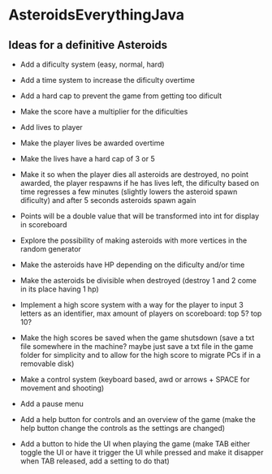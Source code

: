 # AsteroidsEverythingJava

## Ideas for a definitive Asteroids

- Add a dificulty system (easy, normal, hard)
- Add a time system to increase the dificulty overtime
- Add a hard cap to prevent the game from getting too dificult
- Make the score have a multiplier for the dificulties
  
- Add lives to player
- Make the player lives be awarded overtime
- Make the lives have a hard cap of 3 or 5
- Make it so when the player dies all asteroids are destroyed, no point awarded, the player respawns if he has lives left, the dificulty based on time regresses a few minutes (slightly lowers the asteroid spawn dificulty) and after 5 seconds asteroids spawn again

- Points will be a double value that will be transformed into int for display in scoreboard
  
- Explore the possibility of making asteroids with more vertices in the random generator

- Make the asteroids have HP depending on the dificulty and/or time
- Make the asteroids be divisible when destroyed (destroy 1 and 2 come in its place having 1 hp)
  
- Implement a high score system with a way for the player to input 3 letters as an identifier, max amount of players on scoreboard: top 5? top 10?
- Make the high scores be saved when the game shutsdown (save a txt file somewhere in the machine? maybe just save a txt file in the game folder for simplicity and to allow for the high score to migrate PCs if in a removable disk)

- Make a control system (keyboard based, awd or arrows + SPACE for movement and shooting)

- Add a pause menu
- Add a help button for controls and an overview of the game (make the help button change the controls as the settings are changed)

- Add a button to hide the UI when playing the game (make TAB either toggle the UI or have it trigger the UI while pressed and make it disapper when TAB released, add a setting to do that)

